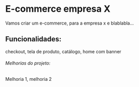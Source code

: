 # E-commerce empresa X

Vamos criar um e-commerce, para a empresa x e  blablabla...

## Funcionalidades:

checkout, tela de produto, catálogo, home com banner


###### Melhorias do projeto:

Melhoria 1, melhoria 2